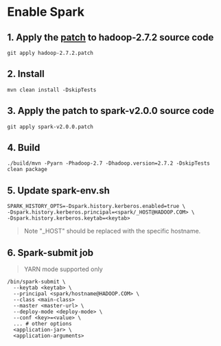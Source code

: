 Enable Spark
===============

## 1. Apply the [patch](https://github.com/apache/directory-kerby/blob/has-project/has/supports/hadoop/hadoop-2.7.2.patch) to hadoop-2.7.2 source code
```
git apply hadoop-2.7.2.patch
```

## 2. Install
```
mvn clean install -DskipTests
```


## 3. Apply the patch to spark-v2.0.0 source code
```
git apply spark-v2.0.0.patch
```

## 4. Build
```
./build/mvn -Pyarn -Phadoop-2.7 -Dhadoop.version=2.7.2 -DskipTests clean package
```

## 5. Update spark-env.sh
```
SPARK_HISTORY_OPTS=-Dspark.history.kerberos.enabled=true \
-Dspark.history.kerberos.principal=<spark/_HOST@HADOOP.COM> \
-Dspark.history.kerberos.keytab=<keytab>
```

> Note "_HOST" should be replaced with the specific hostname.

## 6. Spark-submit job
> YARN mode supported only
```
/bin/spark-submit \
  --keytab <keytab> \ 
  --principal <spark/hostname@HADOOP.COM> \
  --class <main-class>
  --master <master-url> \
  --deploy-mode <deploy-mode> \
  --conf <key>=<value> \
  ... # other options
  <application-jar> \
  <application-arguments>
```
